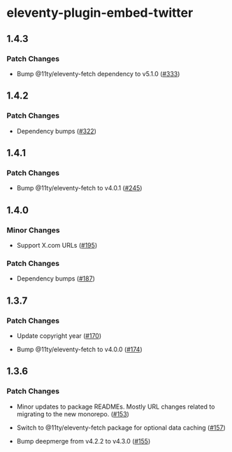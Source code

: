 # eleventy-plugin-embed-twitter

## 1.4.3

### Patch Changes

- Bump @11ty/eleventy-fetch dependency to v5.1.0 ([#333](https://github.com/gfscott/eleventy-plugin-embed-everything/pull/333))

## 1.4.2

### Patch Changes

- Dependency bumps ([#322](https://github.com/gfscott/eleventy-plugin-embed-everything/pull/322))

## 1.4.1

### Patch Changes

- Bump @11ty/eleventy-fetch to v4.0.1 ([#245](https://github.com/gfscott/eleventy-plugin-embed-everything/pull/245))

## 1.4.0

### Minor Changes

- Support X.com URLs ([#195](https://github.com/gfscott/eleventy-plugin-embed-everything/pull/195))

### Patch Changes

- Dependency bumps ([#187](https://github.com/gfscott/eleventy-plugin-embed-everything/pull/187))

## 1.3.7

### Patch Changes

- Update copyright year ([#170](https://github.com/gfscott/eleventy-plugin-embed-everything/pull/170))

- Bump @11ty/eleventy-fetch to v4.0.0 ([#174](https://github.com/gfscott/eleventy-plugin-embed-everything/pull/174))

## 1.3.6

### Patch Changes

- Minor updates to package READMEs. Mostly URL changes related to migrating to the new monorepo. ([#153](https://github.com/gfscott/eleventy-plugin-embed-everything/pull/153))

- Switch to @11ty/eleventy-fetch package for optional data caching ([#157](https://github.com/gfscott/eleventy-plugin-embed-everything/pull/157))

- Bump deepmerge from v4.2.2 to v4.3.0 ([#155](https://github.com/gfscott/eleventy-plugin-embed-everything/pull/155))
